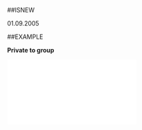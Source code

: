 
##ISNEW

01.09.2005


##EXAMPLE

**Private to group**



![](..\..\Examples\vbs\SOSale.PrivateToGroup.vbs.txt)

